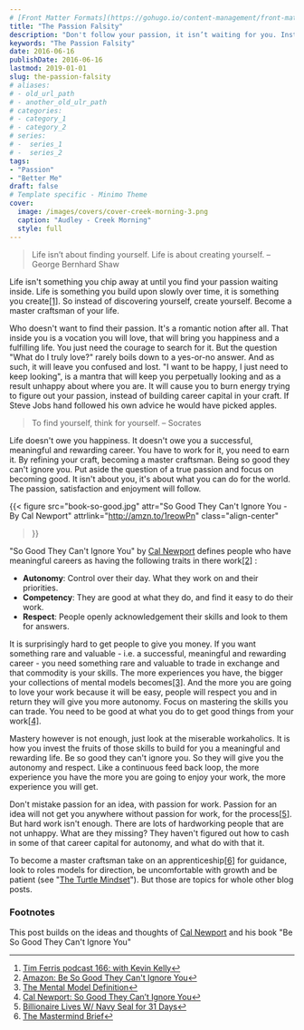 ```yaml
---
# [Front Matter Formats](https://gohugo.io/content-management/front-matter/)
title: "The Passion Falsity"
description: "Don't follow your passion, it isn’t waiting for you. Instead create your life and let your passion follow you."
keywords: "The Passion Falsity"
date: 2016-06-16
publishDate: 2016-06-16
lastmod: 2019-01-01
slug: the-passion-falsity
# aliases:
# - old_url_path
# - another_old_ulr_path
# categories:
# - category_1
# - category_2
# series:
# -  series_1
# -  series_2
tags:
- "Passion"
- "Better Me"
draft: false
# Template specific - Minimo Theme
cover:
  image: /images/covers/cover-creek-morning-3.png
  caption: "Audley - Creek Morning"
  style: full
---
```


> Life isn’t about finding yourself. Life is about creating yourself. – George Bernhard Shaw

Life isn't something you chip away at until you find your passion waiting inside. Life is something you build upon slowly over time, it is something you create[[1]]([1]). So instead of discovering yourself, create yourself. Become a master craftsman of your life.

Who doesn't want to find their passion. It's a romantic notion after all. That inside you is a vocation you will love, that will bring you happiness and a fulfilling life. You just need the courage to search for it. But the question "What do I truly love?" rarely boils down to a yes-or-no answer. And as such, it will leave you confused and lost. "I want to be happy, I just need to keep looking", is a mantra that will keep you perpetually looking and as a result unhappy about where you are. It will cause you to burn energy trying to figure out your passion, instead of building career capital in your craft. If Steve Jobs hand followed his own advice he would have picked apples.

> To find yourself, think for yourself. – Socrates

Life doesn't owe you happiness. It doesn't owe you a successful, meaningful and rewarding career. You have to work for it, you need to earn it. By refining your craft, becoming a master craftsman. Being so good they can't ignore you. Put aside the question of a true passion and focus on becoming good. It isn't about you, it's about what you can do for the world. The passion, satisfaction and enjoyment will follow.

{{< 
    figure src="book-so-good.jpg"
    attr="So Good They Can't Ignore You - By Cal Newport" attrlink="http://amzn.to/1reowPn"
    class="align-center"
>}}

"So Good They Can't Ignore You" by [Cal Newport](http://calnewport.com/) defines people who have meaningful careers as having the following traits in there work[[2]]([2]) :

- **Autonomy**: Control over their day. What they work on and their priorities.
- **Competency**: They are good at what they do, and find it easy to do their work.
- **Respect**: People openly acknowledgement their skills and look to them for answers.

It is surprisingly hard to get people to give you money. If you want something rare and valuable - i.e. a successful, meaningful and rewarding career - you need something rare and valuable to trade in exchange and that commodity is your skills. The more experiences you have, the bigger your collections of mental models becomes[[3]]([3]). And the more you are going to love your work because it will be easy, people will respect you and in return they will give you more autonomy. Focus on mastering the skills you can trade. You need to be good at what you do to get good things from your work[[4]]([4]).

Mastery however is not enough, just look at the miserable workaholics. It is how you invest the fruits of those skills to build for you a meaningful and rewarding life. Be so good they can't ignore you. So they will give you the autonomy and respect. Like a continuous feed back loop, the more experience you have the more you are going to enjoy your work, the more experience you will get.

Don't mistake passion for an idea, with passion for work. Passion for an idea will not get you anywhere without passion for work, for the process[[5]]([5]). But hard work isn't enough. There are lots of hardworking people that are not unhappy. What are they missing? They haven't figured out how to cash in some of that career capital for autonomy, and what do with that it.

To become a master craftsman take on an apprenticeship[[6]]([6]) for guidance, look to roles models for direction, be uncomfortable with growth and be patient (see "[The Turtle Mindset](/management/the-turtle-mindset.html)"). But those are topics for whole other blog posts.

### Footnotes

This post builds on the ideas and thoughts of [Cal Newport](http://calnewport.com/) and his book "Be So Good They Can't Ignore You"

---

1. [Tim Ferris podcast 166: with Kevin Kelly](http://fourhourworkweek.com/2016/06/05/kevin-kelly-ai-virtual-reality-and-the-inevitable/)[↩︎](↩︎)
2. [Amazon: Be So Good They Can't Ignore You](http://amzn.to/1reowPn)[↩︎](↩︎)
3. [The Mental Model Definition](https://ianteda.com/creativity/the-mental-model-definition.html)[↩︎](↩︎)
4. [Cal Newport: So Good They Can’t Ignore You](https://www.youtube.com/watch?v=qwOdU02SE0w)[↩︎](↩︎)
5. [Billionaire Lives W/ Navy Seal for 31 Days](https://www.theinvestorspodcast.com/tip92-billionaire-lives-w-navy-seal-nba-atlanta-hawks-owner-jesse-itzler/)[↩︎](↩︎)
6. [The Mastermind Brief](https://ianteda.com/management/the-mastermind-brief.html)[↩︎](↩︎)

